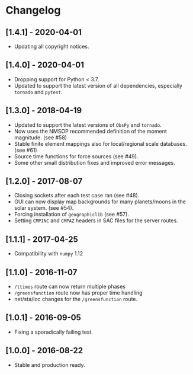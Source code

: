 # Changelog

## [1.4.1] - 2020-04-01

- Updating all copyright notices.

## [1.4.0] - 2020-04-01

- Dropping support for Python < 3.7.
- Updated to support the latest version of all dependencies, especially
  `tornado` and `pytest`.

## [1.3.0] - 2018-04-19

- Updated to support the latest versions of `ObsPy` and `tornado`.
- Now uses the NMSOP recommended definition of the moment magnitude.
  (see #58)
- Stable finite element mappings also for local/regional scale databases.
  (see #61)
- Source time functions for force sources (see #49).
- Some other small distribution fixes and improved error messages.

## [1.2.0] - 2017-08-07

- Closing sockets after each test case ran (see #48).
- GUI can now display map backgrounds for many planets/moons in the solar
  system. (see #54).
- Forcing installation of `geographiclib` (see #57).
- Setting `CMPINC` and `CMPAZ` headers in SAC files for the server routes.

## [1.1.1] - 2017-04-25

- Compatibility with `numpy` 1.12

## [1.1.0] - 2016-11-07

- `/ttimes` route can now return multiple phases
- `/greensfunction` route now has proper time handling
- net/sta/loc changes for the `/greensfunction` route.

## [1.0.1] - 2016-09-05

- Fixing a sporadically failing test.

## [1.0.0] - 2016-08-22

- Stable and production ready.
